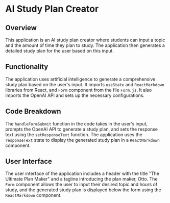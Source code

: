 # AI Study Plan Creator

## Overview
This application is an AI study plan creator where students can input a topic and the amount of time they plan to study. The application then generates a detailed study plan for the user based on this input.

## Functionality
The application uses artificial intelligence to generate a comprehensive study plan based on the user's input. It imports `useState` and `ReactMarkdown` libraries from React, and `Form` component from the file `Form.js`. It also imports the OpenAI API and sets up the necessary configurations.

## Code Breakdown
The `handleFormSubmit` function in the code takes in the user's input, prompts the OpenAI API to generate a study plan, and sets the response text using the `setResponseText` function. The application uses the `responseText` state to display the generated study plan in a `ReactMarkdown` component.

## User Interface
The user interface of the application includes a header with the title "The Ultimate Plan Maker" and a tagline introducing the plan maker, Otto. The `Form` component allows the user to input their desired topic and hours of study, and the generated study plan is displayed below the form using the `ReactMarkdown` component.
